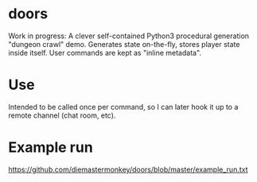 # doors
Work in progress: A clever self-contained Python3 procedural generation "dungeon crawl" demo. Generates state on-the-fly, stores player state inside itself. User commands are kept as "inline metadata".

# Use
Intended to be called once per command, so I can later hook it up to a remote channel (chat room, etc).

# Example run
https://github.com/diemastermonkey/doors/blob/master/example_run.txt
